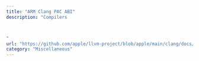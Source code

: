 ```yaml
---
title: "ARM Clang PAC ABI"
description: "Compilers



"
url: "https://github.com/apple/llvm-project/blob/apple/main/clang/docs/PointerAuthentication.rst"
category: "Miscellaneous"
---
```

